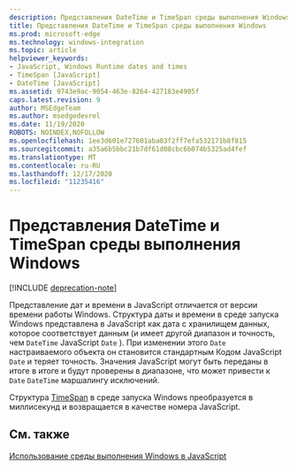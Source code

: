 ```yaml
---
description: Представления DateTime и TimeSpan среды выполнения Windows
title: Представления DateTime и TimeSpan среды выполнения Windows
ms.prod: microsoft-edge
ms.technology: windows-integration
ms.topic: article
helpviewer_keywords:
- JavaScript, Windows Runtime dates and times
- TimeSpan [JavaScript]
- DateTime [JavaScript]
ms.assetid: 9743e9ac-9054-463e-8264-427183e4905f
caps.latest.revision: 9
author: MSEdgeTeam
ms.author: msedgedevrel
ms.date: 11/19/2020
ROBOTS: NOINDEX,NOFOLLOW
ms.openlocfilehash: 1ee3d601e727601aba03f2ff7efa532171b8f815
ms.sourcegitcommit: a35a6b5bbc21b7df61d08cbc6b074b5325ad4fef
ms.translationtype: MT
ms.contentlocale: ru-RU
ms.lasthandoff: 12/17/2020
ms.locfileid: "11235416"
---
```

# Представления DateTime и TimeSpan среды выполнения Windows  

[!INCLUDE [deprecation-note](../includes/legacy-edge-note.md)]  

Представление дат и времени в JavaScript отличается от версии времени работы Windows.  Структура даты [][UwpWindowsFoundationDatetime] и времени в среде запуска [][MDNDate] Windows представлена в JavaScript как дата с хранилищем данных, которое соответствует данным \(и имеет другой диапазон и точность, чем `DateTime` JavaScript `Date` \).  При изменении этого `Date` настраиваемого объекта он становится стандартным Кодом JavaScript `Date` и теряет точность.  Значения JavaScript могут быть переданы в итоге в итоге и будут проверены в диапазоне, что может привести к `Date` `DateTime` маршалингу исключений.  

 Структура [TimeSpan][UwpWindowsFoundationTimespan] в среде запуска Windows преобразуется в миллисекунд и возвращается в качестве номера JavaScript.  

## См. также  

[Использование среды выполнения Windows в JavaScript][WindowsRuntimeJavascript]  

<!-- links -->  

[WindowsRuntimeJavascript]: ./using-the-windows-runtime-in-javascript.md "Использование точки запуска Windows в JavaScript | Документы Майкрософт"  

[UwpWindowsFoundationDatetime]: /uwp/api/Windows.Foundation.DateTime "DateTime Struct | Документы Майкрософт"  
[UwpWindowsFoundationTimespan]: /uwp/api/windows.foundation.timespan "TimeSpan Struct | Документы Майкрософт"  

[MDNDate]: https://developer.mozilla.org/docs/Web/JavaScript/Reference/Global_Objects/Date "Дата | MDN"  
